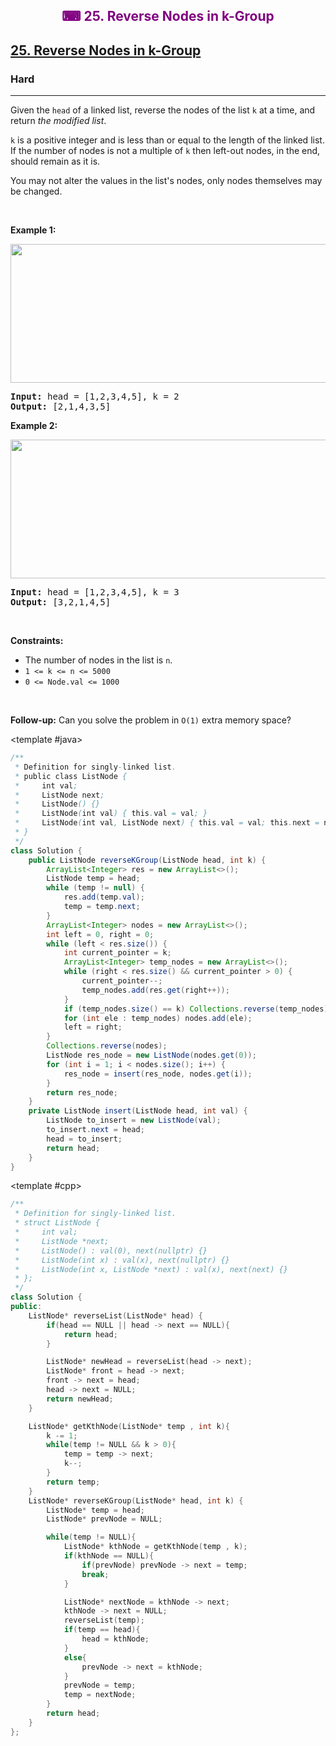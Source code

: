 <div align = "center">
<h style = "margin-bottom: 0px; margin-top: 0px; color : purple;" align = "center" class = "header">

## ⌨ 25. Reverse Nodes in k-Group

</h>
</div>

<h2><a href="https://leetcode.com/problems/reverse-nodes-in-k-group" target = "_blank">25. Reverse Nodes in k-Group</a></h2><h3>Hard</h3><hr><p>Given the <code>head</code> of a linked list, reverse the nodes of the list <code>k</code> at a time, and return <em>the modified list</em>.</p>

<p><code>k</code> is a positive integer and is less than or equal to the length of the linked list. If the number of nodes is not a multiple of <code>k</code> then left-out nodes, in the end, should remain as it is.</p>

<p>You may not alter the values in the list's nodes, only nodes themselves may be changed.</p>

<p>&nbsp;</p>
<p><strong class="example">Example 1:</strong></p>
<img alt="" src="https://assets.leetcode.com/uploads/2020/10/03/reverse_ex1.jpg" style="width: 542px; height: 222px;" />
<pre>
<strong>Input:</strong> head = [1,2,3,4,5], k = 2
<strong>Output:</strong> [2,1,4,3,5]
</pre>

<p><strong class="example">Example 2:</strong></p>
<img alt="" src="https://assets.leetcode.com/uploads/2020/10/03/reverse_ex2.jpg" style="width: 542px; height: 222px;" />
<pre>
<strong>Input:</strong> head = [1,2,3,4,5], k = 3
<strong>Output:</strong> [3,2,1,4,5]
</pre>

<p>&nbsp;</p>
<p><strong>Constraints:</strong></p>

<ul>
	<li>The number of nodes in the list is <code>n</code>.</li>
	<li><code>1 <= k <= n <= 5000</code></li>
	<li><code>0 <= Node.val <= 1000</code></li>
</ul>

<p>&nbsp;</p>
<p><strong>Follow-up:</strong> Can you solve the problem in <code>O(1)</code> extra memory space?</p>

<CodeTabs :languages="[
  { name: 'C++', slot: 'cpp' },
  { name: 'Java', slot: 'java' }
]">

<template #java>

```java
/**
 * Definition for singly-linked list.
 * public class ListNode {
 *     int val;
 *     ListNode next;
 *     ListNode() {}
 *     ListNode(int val) { this.val = val; }
 *     ListNode(int val, ListNode next) { this.val = val; this.next = next; }
 * }
 */
class Solution {
    public ListNode reverseKGroup(ListNode head, int k) {
        ArrayList<Integer> res = new ArrayList<>();
        ListNode temp = head;
        while (temp != null) {
            res.add(temp.val);
            temp = temp.next;
        }
        ArrayList<Integer> nodes = new ArrayList<>();
        int left = 0, right = 0;
        while (left < res.size()) {
            int current_pointer = k;
            ArrayList<Integer> temp_nodes = new ArrayList<>();
            while (right < res.size() && current_pointer > 0) {
                current_pointer--;
                temp_nodes.add(res.get(right++));
            }
            if (temp_nodes.size() == k) Collections.reverse(temp_nodes);
            for (int ele : temp_nodes) nodes.add(ele);
            left = right;
        }
        Collections.reverse(nodes);
        ListNode res_node = new ListNode(nodes.get(0));
        for (int i = 1; i < nodes.size(); i++) {
            res_node = insert(res_node, nodes.get(i));
        }
        return res_node;
    }
    private ListNode insert(ListNode head, int val) {
        ListNode to_insert = new ListNode(val);
        to_insert.next = head;
        head = to_insert;
        return head;
    }
}
```

</template>

<template #cpp>

```cpp
/**
 * Definition for singly-linked list.
 * struct ListNode {
 *     int val;
 *     ListNode *next;
 *     ListNode() : val(0), next(nullptr) {}
 *     ListNode(int x) : val(x), next(nullptr) {}
 *     ListNode(int x, ListNode *next) : val(x), next(next) {}
 * };
 */
class Solution {
public:
    ListNode* reverseList(ListNode* head) {
        if(head == NULL || head -> next == NULL){
            return head;
        }

        ListNode* newHead = reverseList(head -> next);
        ListNode* front = head -> next;
        front -> next = head;
        head -> next = NULL;
        return newHead;
    }

    ListNode* getKthNode(ListNode* temp , int k){
        k -= 1;
        while(temp != NULL && k > 0){
            temp = temp -> next;
            k--;
        }
        return temp;
    }
    ListNode* reverseKGroup(ListNode* head, int k) {
        ListNode* temp = head;
        ListNode* prevNode = NULL;

        while(temp != NULL){
            ListNode* kthNode = getKthNode(temp , k);
            if(kthNode == NULL){
                if(prevNode) prevNode -> next = temp;
                break;
            }

            ListNode* nextNode = kthNode -> next;
            kthNode -> next = NULL;
            reverseList(temp);
            if(temp == head){
                head = kthNode;
            } 
            else{
                prevNode -> next = kthNode;
            }
            prevNode = temp;
            temp = nextNode;
        }
        return head;
    }
};
```

</template>

</CodeTabs>

